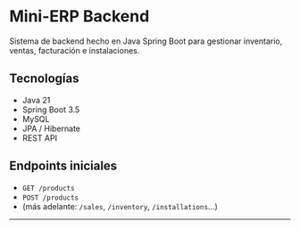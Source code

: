 # Mini-ERP Backend 

Sistema de backend hecho en Java Spring Boot para gestionar inventario, ventas, facturación e instalaciones.

## Tecnologías
- Java 21
- Spring Boot 3.5
- MySQL
- JPA / Hibernate
- REST API

## Endpoints iniciales
- `GET /products`
- `POST /products`
- (más adelante: `/sales`, `/inventory`, `/installations`...)

---
